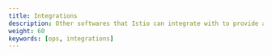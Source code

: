 ```yaml
---
title: Integrations
description: Other softwares that Istio can integrate with to provide additional functionality.
weight: 60
keywords: [ops, integrations]
---
```

